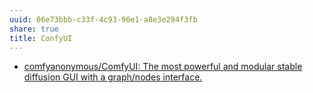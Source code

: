 ```yaml
---
uuid: 06e73bbb-c33f-4c93-90e1-a8e3e294f3fb
share: true
title: ConfyUI
---
```

* [comfyanonymous/ComfyUI: The most powerful and modular stable diffusion GUI with a graph/nodes interface.](https://github.com/comfyanonymous/ComfyUI)
